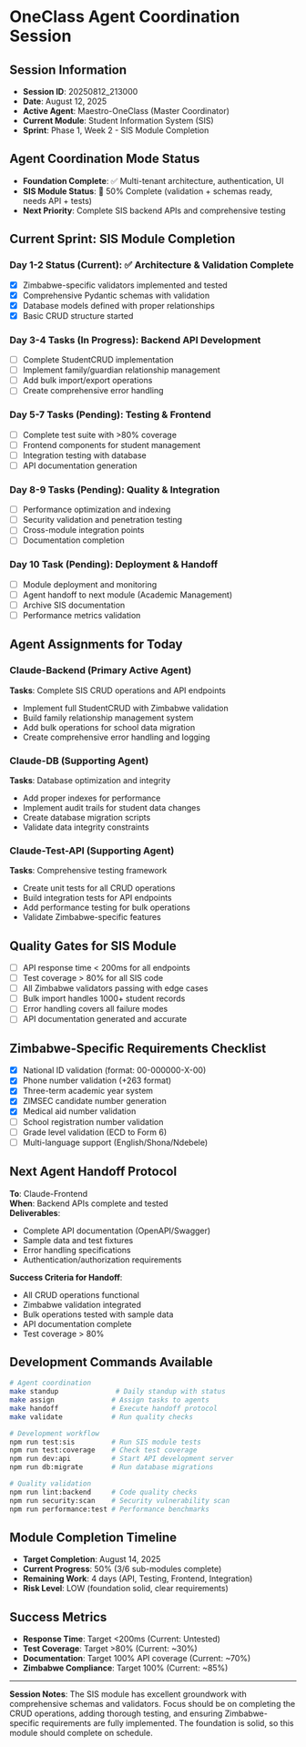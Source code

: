 # OneClass Agent Coordination Session

## Session Information
- **Session ID**: 20250812_213000
- **Date**: August 12, 2025
- **Active Agent**: Maestro-OneClass (Master Coordinator)
- **Current Module**: Student Information System (SIS)
- **Sprint**: Phase 1, Week 2 - SIS Module Completion

## Agent Coordination Mode Status
- **Foundation Complete**: ✅ Multi-tenant architecture, authentication, UI
- **SIS Module Status**: 🔶 50% Complete (validation + schemas ready, needs API + tests)
- **Next Priority**: Complete SIS backend APIs and comprehensive testing

## Current Sprint: SIS Module Completion

### Day 1-2 Status (Current): ✅ Architecture & Validation Complete
- [x] Zimbabwe-specific validators implemented and tested
- [x] Comprehensive Pydantic schemas with validation
- [x] Database models defined with proper relationships
- [x] Basic CRUD structure started

### Day 3-4 Tasks (In Progress): Backend API Development
- [ ] Complete StudentCRUD implementation
- [ ] Implement family/guardian relationship management
- [ ] Add bulk import/export operations
- [ ] Create comprehensive error handling

### Day 5-7 Tasks (Pending): Testing & Frontend
- [ ] Complete test suite with >80% coverage
- [ ] Frontend components for student management
- [ ] Integration testing with database
- [ ] API documentation generation

### Day 8-9 Tasks (Pending): Quality & Integration
- [ ] Performance optimization and indexing
- [ ] Security validation and penetration testing
- [ ] Cross-module integration points
- [ ] Documentation completion

### Day 10 Task (Pending): Deployment & Handoff
- [ ] Module deployment and monitoring
- [ ] Agent handoff to next module (Academic Management)
- [ ] Archive SIS documentation
- [ ] Performance metrics validation

## Agent Assignments for Today

### Claude-Backend (Primary Active Agent)
**Tasks**: Complete SIS CRUD operations and API endpoints
- Implement full StudentCRUD with Zimbabwe validation
- Build family relationship management system
- Add bulk operations for school data migration
- Create comprehensive error handling and logging

### Claude-DB (Supporting Agent)
**Tasks**: Database optimization and integrity
- Add proper indexes for performance
- Implement audit trails for student data changes
- Create database migration scripts
- Validate data integrity constraints

### Claude-Test-API (Supporting Agent)
**Tasks**: Comprehensive testing framework
- Create unit tests for all CRUD operations
- Build integration tests for API endpoints
- Add performance testing for bulk operations
- Validate Zimbabwe-specific features

## Quality Gates for SIS Module
- [ ] API response time < 200ms for all endpoints
- [ ] Test coverage > 80% for all SIS code
- [ ] All Zimbabwe validators passing with edge cases
- [ ] Bulk import handles 1000+ student records
- [ ] Error handling covers all failure modes
- [ ] API documentation generated and accurate

## Zimbabwe-Specific Requirements Checklist
- [x] National ID validation (format: 00-000000-X-00)
- [x] Phone number validation (+263 format)
- [x] Three-term academic year system
- [x] ZIMSEC candidate number generation
- [x] Medical aid number validation
- [ ] School registration number validation
- [ ] Grade level validation (ECD to Form 6)
- [ ] Multi-language support (English/Shona/Ndebele)

## Next Agent Handoff Protocol
**To**: Claude-Frontend  
**When**: Backend APIs complete and tested  
**Deliverables**:
- Complete API documentation (OpenAPI/Swagger)
- Sample data and test fixtures
- Error handling specifications
- Authentication/authorization requirements

**Success Criteria for Handoff**:
- All CRUD operations functional
- Zimbabwe validation integrated
- Bulk operations tested with sample data
- API documentation complete
- Test coverage > 80%

## Development Commands Available
```bash
# Agent coordination
make standup              # Daily standup with status
make assign              # Assign tasks to agents  
make handoff             # Execute handoff protocol
make validate            # Run quality checks

# Development workflow
npm run test:sis         # Run SIS module tests
npm run test:coverage    # Check test coverage
npm run dev:api          # Start API development server
npm run db:migrate       # Run database migrations

# Quality validation
npm run lint:backend     # Code quality checks
npm run security:scan    # Security vulnerability scan
npm run performance:test # Performance benchmarks
```

## Module Completion Timeline
- **Target Completion**: August 14, 2025
- **Current Progress**: 50% (3/6 sub-modules complete)
- **Remaining Work**: 4 days (API, Testing, Frontend, Integration)
- **Risk Level**: LOW (foundation solid, clear requirements)

## Success Metrics
- **Response Time**: Target <200ms (Current: Untested)
- **Test Coverage**: Target >80% (Current: ~30%)
- **Documentation**: Target 100% API coverage (Current: ~70%)
- **Zimbabwe Compliance**: Target 100% (Current: ~85%)

---

**Session Notes**: 
The SIS module has excellent groundwork with comprehensive schemas and validators. Focus should be on completing the CRUD operations, adding thorough testing, and ensuring Zimbabwe-specific requirements are fully implemented. The foundation is solid, so this module should complete on schedule.
